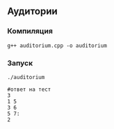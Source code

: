 ## Аудитории

### Компиляция

	g++ auditorium.cpp -o auditorium

### Запуск
	./auditorium

	#ответ на тест 
	3
	1 5
	3 6
	5 7:
	2
